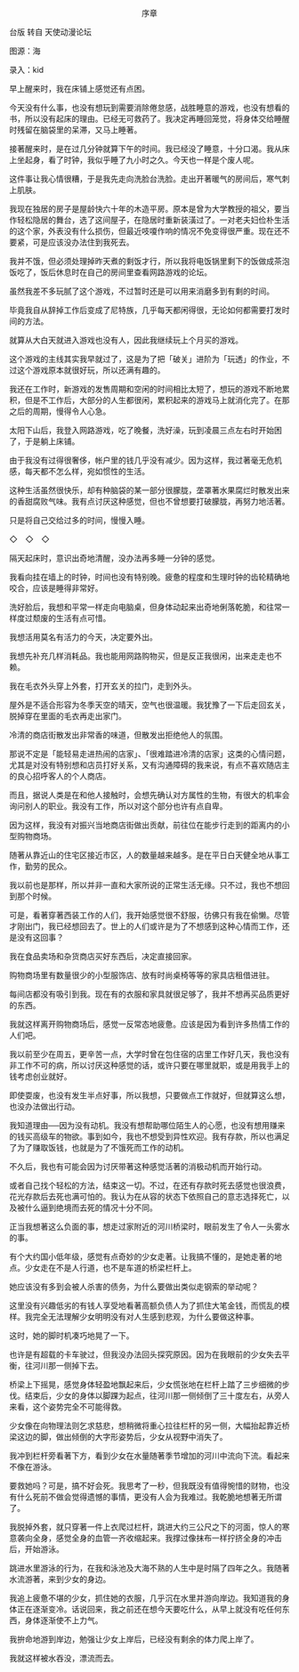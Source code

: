 <p align="center">序章</p>

台版 转自 天使动漫论坛

图源：海

录入：kid

早上醒来时，我在床铺上感觉还有点困。

今天没有什么事，也没有想玩到需要消除倦怠感，战胜睡意的游戏，也没有想看的书，所以没有起床的理由。已经无可救药了。我决定再睡回笼觉，将身体交给睡醒时残留在脑袋里的呆滞，又马上睡著。

接著醒来时，是在过几分钟就算下午的时间。我已经没了睡意，十分口渴。我从床上坐起身，看了时钟，我似乎睡了九小时之久。今天也一样是个废人呢。

这件事让我心情很糟，于是我先走向洗脸台洗脸。走出开著暖气的房间后，寒气刺上肌肤。

我现在独居的房子是屋龄快六十年的木造平房。原本是曾为大学教授的祖父，要当作轻松隐居的舞台，选了这间屋子，在隐居时重新装潢过了。一对老夫妇俭朴生活的这个家，外表没有什么损伤，但最近吱嗄作响的情况不免变得很严重。现在还不要紧，可是应该没办法住到我死去。

我并不饿，但必须处理掉昨天煮的剩饭才行，所以我将电饭锅里剩下的饭做成茶泡饭吃了，饭后休息时在自己的房间里查看网路游戏的论坛。

虽然我差不多玩腻了这个游戏，不过暂时还是可以用来消磨多到有剩的时间。

毕竟我自从辞掉工作后变成了尼特族，几乎每天都闲得很，无论如何都需要打发时间的方法。

就算从大白天就进入游戏也没有人，因此我继续玩上个月买的游戏。

这个游戏的主线其实我早就过了，这是为了把「破关」进阶为「玩透」的作业，不过这个游戏原本就很好玩，所以还满有趣的。

我还在工作时，新游戏的发售周期和空闲的时间相比太短了，想玩的游戏不断地累积，但是不工作后，大部分的人生都很闲，累积起来的游戏马上就消化完了。在那之后的周期，慢得令人心急。

太阳下山后，我登入网路游戏，吃了晚餐，洗好澡，玩到凌晨三点左右时开始困了，于是躺上床铺。

由于我没有过得很奢侈，帐户里的钱几乎没有减少。因为这样，我过著毫无危机感，每天都不怎么样，宛如惯性的生活。

这种生活虽然很快乐，却有种脑袋的某一部分很朦胧，垄罩著水果腐烂时散发出来的香甜腐败气味。我有点讨厌这种感觉，但也不曾想要打破朦胧，再努力地活著。

只是将自己交给过多的时间，慢慢入睡。

◇　◇　◇

隔天起床时，意识出奇地清醒，没办法再多睡一分钟的感觉。

我看向挂在墙上的时钟，时间也没有特别晚。疲惫的程度和生理时钟的齿轮精确地咬合，应该是睡得非常好。

洗好脸后，我想和平常一样走向电脑桌，但身体动起来出奇地俐落乾脆，和往常一样度过颓废的生活有点可惜。

我想活用莫名有活力的今天，决定要外出。

我想先补充几样消耗品。我也能用网路购物买，但是反正我很闲，出来走走也不赖。

我在毛衣外头穿上外套，打开玄关的拉门，走到外头。

屋外是不适合形容为冬季天空的晴天，空气也很温暖。我犹豫了一下后走回玄关，脱掉穿在里面的毛衣再走出家门。

冷清的商店街散发出非常香的味道，但散发出拒绝他人的氛围。

那说不定是「能轻易走进热闹的店家」、「很难踏进冷清的店家」这类的心情问题，尤其是对没有特别想和店员打好关系，又有沟通障碍的我来说，有点不喜欢随店主的良心招呼客人的个人商店。

而且，据说人类是在和他人接触时，会想先确认对方属性的生物，有很大的机率会询问别人的职业。我没有工作，所以对这个部分也许有点自卑。

因为这样，我没有对振兴当地商店街做出贡献，前往位在能步行走到的距离内的小型购物商场。

随著从靠近山的住宅区接近市区，人的数量越来越多。是在平日白天健全地从事工作，勤劳的民众。

我以前也是那样，所以并非一直和大家所说的正常生活无缘。只不过，我也不想回到那个时候。

可是，看著穿著西装工作的人们，我开始感觉很不舒服，彷佛只有我在偷懒。尽管才刚出门，我已经想回去了。世上的人们或许是为了不想感到这种心情而工作，还是没有这回事？

我在食品卖场和杂货商店买好东西后，决定直接回家。

购物商场里有数量很少的小型服饰店、放有时尚桌椅等等的家具店租借进驻。

每间店都没有吸引到我。现在有的衣服和家具就很足够了，我并不想再买品质更好的东西。

我就这样离开购物商场后，感觉一反常态地疲惫。应该是因为看到许多热情工作的人们吧。

我以前至少在周五，更辛苦一点，大学时曾在包住宿的店里工作好几天，我也没有非工作不可的病，所以讨厌这种感觉的话，或许只要在哪里就职，或是用我手上的钱考虑创业就好。

即使耍废，也没有发生半点好事，所以我想，只要做点工作就好，但就算这么想，也没办法做出行动。

我知道理由──因为没有动机。我没有想帮助哪位陌生人的心愿，也没有想用赚来的钱买高级车的物欲。事到如今，我也不想受到异性欢迎。我有存款，所以也满足了为了赚取饭钱，也就是为了不饿死而工作的动机。

不久后，我也有可能会因为讨厌带著这种感觉活著的消极动机而开始行动。

或者自己找个轻松的方法，结束这一切。不过，在还有存款时死去感觉也很浪费，花光存款后去死也满可怕的。我认为在从容的状态下依照自己的意志选择死亡，以及被什么逼到绝境而去死的情况十分不同。

正当我想著这么负面的事，想走过家附近的河川桥梁时，眼前发生了令人一头雾水的事。

有个大约国小低年级，感觉有点奇妙的少女走著。让我搞不懂的，是她走著的地点。少女走在不是人行道，也不是车道的桥梁栏杆上。

她应该没有多到会被人杀害的债务，为什么要做出类似走钢索的举动呢？

这里没有兴趣低劣的有钱人享受地看著高额负债人为了抓住大笔金钱，而慌乱的模样。我完全无法理解少女明明没有对人生感到悲观，为什么要做这种事。

这时，她的脚时机凑巧地晃了一下。

也许是有超载的卡车驶过，但我没办法回头探究原因。因为在我眼前的少女失去平衡，往河川那一侧掉下去。

桥梁上下摇晃，感觉身体轻盈地飘起来后，少女慌张地在栏杆上踏了三步细微的步伐。结束后，少女的身体以脚踝为起点，往河川那一侧倾倒了三十度左右，从旁人来看，这个姿势完全不可能得救。

少女像在向物理法则乞求慈悲，想稍微将重心拉往栏杆的另一侧，大幅抬起靠近桥梁这边的脚，做出倾倒的大字形姿势后，少女从视野中消失了。

我冲到栏杆旁看著下方，看到少女在水量随著季节增加的河川中流向下流。看起来不像在游泳。

要救她吗？可是，搞不好会死。我思考了一秒，但我既没有值得惋惜的财物，也没有什么死前不做会觉得遗憾的事情，更没有人会为我难过。我乾脆地想著无所谓了。

我脱掉外套，就只穿著一件上衣爬过栏杆，跳进大约三公尺之下的河面，惊人的寒意袭向全身，感觉全身的血管一齐收缩起来。我撑过像抹布一样拧挤全身的冲击后，开始游泳。

跳进水里游泳的行为，在我和泳池及大海不熟的人生中是时隔了四年之久。我随著水流游著，来到少女的身边。

我追上疲惫不堪的少女，抓住她的衣服，几乎沉在水里并游向岸边。我知道我的身体正在逐渐变冷。话说回来，我之前还在想今天要吃什么，从早上就没有吃任何东西，身体逐渐使不上力气。

我拚命地游到岸边，勉强让少女上岸后，已经没有剩余的体力爬上岸了。

我就这样被水吞没，漂流而去。

